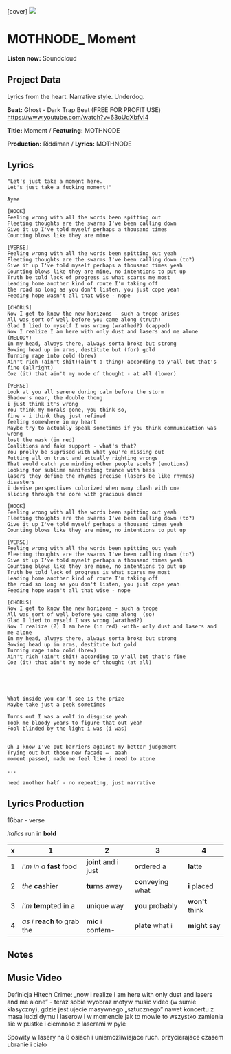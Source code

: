 [cover] ![](57175019_319474918741616_8502199518755923887_n.jpg)

# MOTHNODE_ Moment

**Listen now:** Soundcloud

## Project Data

Lyrics from the heart. Narrative style. Underdog.

**Beat:** 
Ghost - Dark Trap Beat (FREE FOR PROFIT USE)
https://www.youtube.com/watch?v=63oUdXbfvI4

**Title:** Moment / **Featuring:** MOTHNODE

**Production:** Riddiman / **Lyrics:** MOTHNODE

## Lyrics

```
"Let's just take a moment here.
Let's just take a fucking moment!"

Ayee

[HOOK]
Feeling wrong with all the words been spitting out
Fleeting thoughts are the swarms I've been calling down
Give it up I've told myself perhaps a thousand times
Counting blows like they are mine

[VERSE]
Feeling wrong with all the words been spitting out yeah
Fleeting thoughts are the swarms I've been calling down (to?)
Give it up I've told myself perhaps a thousand times yeah 
Counting blows like they are mine, no intentions to put up 
Truth be told lack of progress is what scares me most
Leading home another kind of route I'm taking off 
the road so long as you don't listen, you just cope yeah
Feeding hope wasn't all that wise - nope

[CHORUS]
Now I get to know the new horizons - such a trope arises
All was sort of well before you came along (truth)
Glad I lied to myself I was wrong (wrathed?) (capped)
Now I realize I am here with only dust and lasers and me alone (MELODY)
In my head, always there, always sorta broke but strong
Bowing head up in arms, destitute but (for) gold
Turning rage into cold (brew) 
Ain't rich (ain't shit)(ain't a thing) according to y'all but that's fine (allright)
Coz (it) that ain't my mode of thought - at all (lower)

[VERSE]
Look at you all serene during calm before the storm
Shadow's near, the double thong 
i just think it's wrong 
You think my morals gone, you think so, 
fine - i think they just refined
feeling somewhere in my heart 
Maybe try to actually speak sometimes if you think communication was wrong
lost the mask (in red)
Coalitions and fake support - what's that?
You prolly be suprised with what you're missing out
Putting all on trust and actually righting wrongs
That would catch you minding other people souls? (emotions)
Looking for sublime manifesting trance with bass
lasers they define the rhymes precise (lasers be like rhymes) disasters
i devise perspectives colorized when many clash with one
slicing through the core with gracious dance

[HOOK]
Feeling wrong with all the words been spitting out yeah
Fleeting thoughts are the swarms I've been calling down (to?)
Give it up I've told myself perhaps a thousand times yeah 
Counting blows like they are mine, no intentions to put up 

[VERSE]
Feeling wrong with all the words been spitting out yeah
Fleeting thoughts are the swarms I've been calling down (to?)
Give it up I've told myself perhaps a thousand times yeah 
Counting blows like they are mine, no intentions to put up 
Truth be told lack of progress is what scares me most
Leading home another kind of route I'm taking off 
the road so long as you don't listen, you just cope yeah
Feeding hope wasn't all that wise - nope

[CHORUS]
Now I get to know the new horizons - such a trope
All was sort of well before you came along  (so)
Glad I lied to myself I was wrong (wrathed?)
Now I realize (?) I am here (in red) -with- only dust and lasers and me alone
In my head, always there, always sorta broke but strong
Bowing head up in arms, destitute but gold
Turning rage into cold (brew) 
Ain't rich (ain't shit) according to y'all but that's fine 
Coz (it) that ain't my mode of thought (at all)





What inside you can't see is the prize
Maybe take just a peek sometimes

Turns out I was a wolf in disguise yeah
Took me bloody years to figure that out yeah
Fool blinded by the light i was (i was)


Oh I know I've put barriers against my better judgement
Trying out but those new facade —  aaah
moment passed, made me feel like i need to atone

...

need another half - no repeating, just narrative

```

## Lyrics Production

16bar - verse

*italics* run in
**bold**

| x | 1 | 2 | 3 | 4 |
|---|---|---|---|---|
| 1 | *i'm in a* **fast** food | **joint** and i just  | **or**dered a  | **la**tte  |
| 2 | *the* **ca**shier | **tu**rns away  |  **con**veying what |  **i** placed |
| 3 | *i'm* **tempt**ed in a | **u**nique way  |  **you** probably |  **won't** think |
| 4 | *as i* **reach** to grab the |  **mic** i contem-  | **plate** what i | **might** say |

## Notes

## Music Video

Definicja Hitech Crime: „now i realize i am here with only dust and lasers and me alone” - teraz sobie wyobraz motyw music video (w sumie klasyczny), gdzie jest ujecie masywnego „sztucznego” nawet koncertu z masa ludzi dymu i laserow i w momencie jak to mowie to wszystko zamienia sie w pustke i ciemnosc z laserami w pyle

Spowity w lasery na 8 osiach i uniemozliwiajace ruch. przycierajace czasem ubranie i ciało
